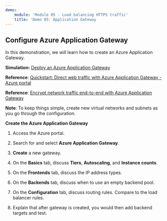 ```yaml
---
demo:
    module: 'Module 05 - Load balancing HTTPS traffic'
    title: 'Demo 05: Application Gateway                                                '
---
```

## Configure Azure Application Gateway

In this demonstration, we will learn how to create an Azure Application Gateway. 

**Simulation:** [Deploy an Azure Application Gateway](https://mslabs.cloudguides.com/guides/AZ-700%20Lab%20Simulation%20-%20Deploy%20Azure%20Application%20Gateway)

**Reference**: [Quickstart: Direct web traffic with Azure Application Gateway - Azure portal](https://learn.microsoft.com/azure/application-gateway/quick-create-portal)

**Reference**: [Encrypt network traffic end-to-end with Azure Application Gateway](https://github.com/MicrosoftDocs/mslearn-end-to-end-encryption-with-app-gateway)

**Note**: To keep things simple, create new virtual networks and subnets as you go through the configuration. 

**Create the Azure Application Gateway**

1. Access the Azure portal.

1. Search for and select **Azure Application Gateway**.

1. **Create** a new gateway.

1. On the **Basics** tab, discuss **Tiers**, **Autoscaling**, and **Instance counts**.

1. On the **Frontends** tab, discuss the IP address types.

1. On the **Backends** tab, discuss when to use an empty backend pool.

1. On the **Configuration** tab, discuss routing rules. Compare to the load balancer rules.

1. Explain that after gateway is created, you would then add backend targets and test. 
